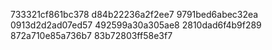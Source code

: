 733321cf861bc378
d84b22236a2f2ee7
9791bed6abec32ea
0913d2d2ad07ed57
492599a30a305ae8
2810dad6f4b9f289
872a710e85a736b7
83b72803ff58e3f7
